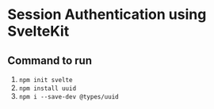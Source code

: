 # Session Authentication using SvelteKit

## Command to run

1. `npm init svelte`
2. `npm install uuid`
3. `npm i --save-dev @types/uuid`
